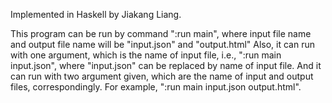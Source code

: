 Implemented in Haskell by Jiakang Liang.

This program can be run by command ":run main", where input file name and output file name will be "input.json" and "output.html"
Also, it can run with one argument, which is the name of input file, i.e., ":run main input.json", where "input.json" can be replaced by name of input file.
And it can run with two argument given, which are the name of input and output files, correspondingly. For example, ":run main input.json output.html".